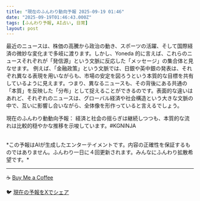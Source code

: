 ```yaml
---
title: "現在のふんわり動向予報 2025-09-19 01:46"
date: "2025-09-19T01:46:43.000Z"
tags: [ふんわり予報, AI占い, 日常]
layout: post
---
```


最近のニュースは、株価の高騰から政治の動き、スポーツの活躍、そして国際経済の微妙な変化まで多岐に渡ります。しかし、Yoneda 的に言えば、これらのニュースそれぞれが「発信源」という文脈に反応した「メッセージ」の集合体と見なせます。  例えば、「金融政策」という文脈では、日銀や英中銀の発表は、それぞれ異なる表現を用いながらも、市場の安定を図ろうという本質的な目標を共有しているように見えます。つまり、異なるニュースも、その背後にある共通の「本質」を反映した「分布」として捉えることができるのです。表面的な違いはあれど、それぞれのニュースは、グローバル経済や社会構造という大きな文脈の中で、互いに影響し合いながら、全体像を形作っていると言えるでしょう。

現在のふんわり動動向予報：
経済と社会の揺らぎは継続しつつも、本質的な流れは比較的穏やかな推移を示唆しています。#KGNINJA

<br>
*この予報はAIが生成したエンターテイメントです。内容の正確性を保証するものではありません。ふんわり一日に４回更新されます。みんなにふんわり拡散希望です。*

---
☕️ [Buy Me a Coffee](https://www.buymeacoffee.com/kgninja)

🐦 [現在の予報をXでシェア](https://twitter.com/intent/tweet?text=%E7%8F%BE%E5%9C%A8%E3%81%AE%E3%81%B5%E3%82%93%E3%82%8F%E3%82%8A%E4%BA%88%E5%A0%B1%3A%20%E3%80%8C%E6%9C%80%E8%BF%91%E3%81%AE%E3%83%8B%E3%83%A5%E3%83%BC%E3%82%B9%E3%81%AF%E3%80%81%E6%A0%AA%E4%BE%A1%E3%81%AE%E9%AB%98%E9%A8%B0%E3%81%8B%E3%82%89%E6%94%BF%E6%B2%BB%E3%81%AE%E5%8B%95%E3%81%8D%E3%80%81%E3%82%B9%E3%83%9D%E3%83%BC%E3%83%84%E3%81%AE%E6%B4%BB%E8%BA%8D%E3%80%81%E3%81%9D%E3%81%97%E3%81%A6%E5%9B%BD%E9%9A%9B%E7%B5%8C%E6%B8%88%E3%81%AE%E5%BE%AE%E5%A6%99%E3%81%AA%E5%A4%89%E5%8C%96%E3%81%BE%E3%81%A7%E5%A4%9A%E5%B2%90%E3%81%AB%E6%B8%A1%E3%82%8A%E3%81%BE%E3%81%99%E3%80%82%E3%80%8D%23KGNINJA%20%E7%B6%9A%E3%81%8D%E3%81%AF%E3%83%96%E3%83%AD%E3%82%B0%E3%81%A7%EF%BC%81%F0%9F%91%87&url=https%3A%2F%2Fkg-ninja.github.io%2FFunwariyoso%2F)
